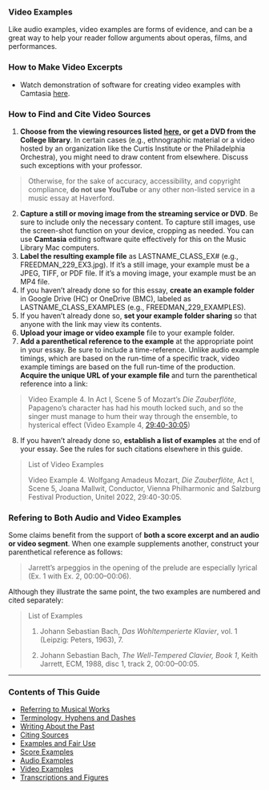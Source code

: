 ### Video Examples

Like audio examples, video examples are forms of evidence, and can be a great way to help your reader follow arguments about operas, films, and performances.

### How to Make Video Excerpts

* Watch demonstration of software for creating video examples with Camtasia [here](https://haverford.app.box.com/file/934628633661?s=rx573ab4v3j5yolf6zmu6tnnik371m7f).

### How to Find and Cite Video Sources

1. **Choose from the viewing resources listed [here](https://guides.tricolib.brynmawr.edu/c.php?g=285015&p=1899330), or get a DVD from the College library**. In certain cases (e.g., ethnographic material or a video hosted by an organization like the Curtis Institute or the Philadelphia Orchestra), you might need to draw content from elsewhere. Discuss such exceptions with your professor. 

>Otherwise, for the sake of accuracy, accessibility, and copyright compliance, **do not use YouTube** or any other non-listed service in a music essay at Haverford.

2. **Capture a still or moving image from the streaming service or DVD**. Be sure to include only the necessary content. To capture still images, use the screen-shot function on your device, cropping as needed. You can use **Camtasia** editing software quite effectively for this on the Music Library Mac computers.
3. **Label the resulting example file** as LASTNAME_CLASS_EX# (e.g., FREEDMAN_229_EX3.jpg). If it’s a still image, your example must be a JPEG, TIFF, or PDF file. If it’s a moving image, your example must be an MP4 file.
4. If you haven’t already done so for this essay, **create an example folder** in Google Drive (HC) or OneDrive (BMC), labeled as LASTNAME_CLASS_EXAMPLES (e.g., FREEDMAN_229_EXAMPLES).
5. If you haven’t already done so, **set your example folder sharing** so that anyone with the link may view its contents.
6. **Upload your image or video example** file to your example folder.
7. **Add a parenthetical reference to the example** at the appropriate point in your essay. Be sure to include a time-reference. Unlike audio example timings, which are based on the run-time of a specific track, video example timings are based on the full run-time of the production. **Acquire the unique URL of your example file** and turn the parenthetical reference into a link:

>Video Example 4. In Act I, Scene 5 of Mozart’s _Die Zauberflöte_, Papageno’s character has had his mouth locked such, and so the singer must manage to hum their way through the ensemble, to hysterical effect (Video Example 4, [29:40-30:05](https://drive.google.com/file/d/173S8oNbW8RGjKRtPuQKC7S3roEVPErBG/view?usp=share_link))

8. If you haven’t already done so, **establish a list of examples** at the end of your essay. See the rules for such citations elsewhere in this guide.

> List of Video Examples
>
> Video Example 4. Wolfgang Amadeus Mozart, _Die Zauberflöte,_ Act I, Scene 5, Joana Mallwit, Conductor, Vienna Philharmonic and Salzburg Festival Production, Unitel 2022, 29:40-30:05.  
        
### Refering to Both Audio and Video Examples

Some claims benefit from the support of **both a score excerpt and an audio or video segment**. When one example supplements another, construct your parenthetical reference as follows:    

> Jarrett’s arpeggios in the opening of the prelude are especially lyrical  (Ex. 1 with Ex. 2, 00:00–00:06). 

Although they illustrate the same point, the two examples are numbered and cited separately:

> List of Examples
>
> 1. Johann Sebastian Bach, _Das Wohltemperierte Klavier_, vol. 1 (Leipzig: Peters, 1963), 7.
>
> 2. Johann Sebastian Bach, _The Well-Tempered Clavier, Book 1_, Keith Jarrett, ECM, 1988, disc 1, track 2, 00:00–00:05.

-----

### Contents of This Guide

- [Referring to Musical Works](1_works.md)
- [Terminology, Hyphens and Dashes](2_terms.md)
- [Writing About the Past](3_past.md)
- [Citing Sources](4_citing_sources.md)
- [Examples and Fair Use](5_examples_intro.md)
- [Score Examples](6_score_example.md)
- [Audio Examples](7_audio_example.md)
- [Video Examples](8_video_example.md)
- [Transcriptions and Figures](9_transcriptions_figures.md)